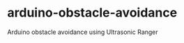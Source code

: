 arduino-obstacle-avoidance
==========================

Arduino obstacle avoidance using Ultrasonic Ranger
